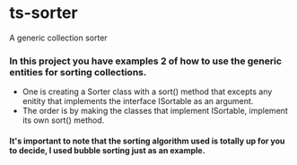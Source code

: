 # ts-sorter
A generic collection sorter 

### In this project you have examples 2 of how to use the generic entities for sorting collections. 
- One is creating a Sorter class with a sort() method that excepts any enitity that implements the interface ISortable as an argument.
- The order is by making the classes that implement ISortable, implement its own sort() method.

#### It's important to note that the sorting algorithm used is totally up for you to decide, I used bubble sorting just as an example.
